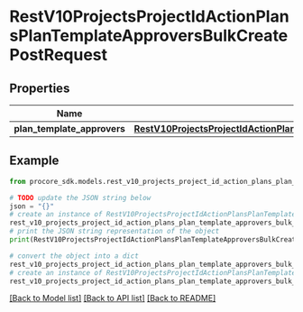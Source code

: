 # RestV10ProjectsProjectIdActionPlansPlanTemplateApproversBulkCreatePostRequest


## Properties

Name | Type | Description | Notes
------------ | ------------- | ------------- | -------------
**plan_template_approvers** | [**RestV10ProjectsProjectIdActionPlansPlanTemplateApproversBulkCreatePostRequestPlanTemplateApprovers**](RestV10ProjectsProjectIdActionPlansPlanTemplateApproversBulkCreatePostRequestPlanTemplateApprovers.md) |  | 

## Example

```python
from procore_sdk.models.rest_v10_projects_project_id_action_plans_plan_template_approvers_bulk_create_post_request import RestV10ProjectsProjectIdActionPlansPlanTemplateApproversBulkCreatePostRequest

# TODO update the JSON string below
json = "{}"
# create an instance of RestV10ProjectsProjectIdActionPlansPlanTemplateApproversBulkCreatePostRequest from a JSON string
rest_v10_projects_project_id_action_plans_plan_template_approvers_bulk_create_post_request_instance = RestV10ProjectsProjectIdActionPlansPlanTemplateApproversBulkCreatePostRequest.from_json(json)
# print the JSON string representation of the object
print(RestV10ProjectsProjectIdActionPlansPlanTemplateApproversBulkCreatePostRequest.to_json())

# convert the object into a dict
rest_v10_projects_project_id_action_plans_plan_template_approvers_bulk_create_post_request_dict = rest_v10_projects_project_id_action_plans_plan_template_approvers_bulk_create_post_request_instance.to_dict()
# create an instance of RestV10ProjectsProjectIdActionPlansPlanTemplateApproversBulkCreatePostRequest from a dict
rest_v10_projects_project_id_action_plans_plan_template_approvers_bulk_create_post_request_from_dict = RestV10ProjectsProjectIdActionPlansPlanTemplateApproversBulkCreatePostRequest.from_dict(rest_v10_projects_project_id_action_plans_plan_template_approvers_bulk_create_post_request_dict)
```
[[Back to Model list]](../README.md#documentation-for-models) [[Back to API list]](../README.md#documentation-for-api-endpoints) [[Back to README]](../README.md)


